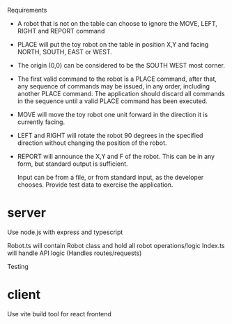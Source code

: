 Requirements

- A robot that is not on the table can choose to ignore the MOVE, LEFT, RIGHT and REPORT command

- PLACE will put the toy robot on the table in position X,Y and facing NORTH, SOUTH, EAST or WEST.
- The origin (0,0) can be considered to be the SOUTH WEST most corner.
- The first valid command to the robot is a PLACE command, after that, any sequence of commands may be issued, in any order, including another PLACE command. The application should discard all commands in the sequence until a valid PLACE command has been executed.
- MOVE will move the toy robot one unit forward in the direction it is currently facing.
- LEFT and RIGHT will rotate the robot 90 degrees in the specified direction without changing the position of the robot.
- REPORT will announce the X,Y and F of the robot. This can be in any form, but standard output is sufficient.

  Input can be from a file, or from standard input, as the developer chooses.
  Provide test data to exercise the application.

# server

Use node.js with express and typescript

Robot.ts will contain Robot class and hold all robot operations/logic
Index.ts will handle API logic (Handles routes/requests)

Testing

# client

Use vite build tool for react frontend
